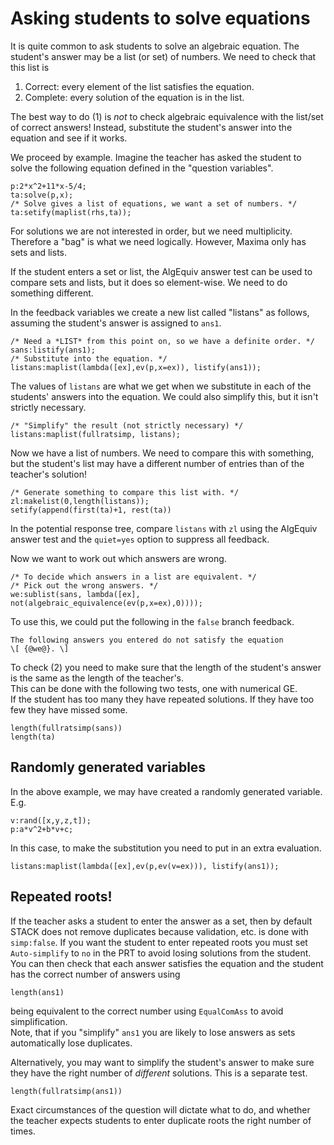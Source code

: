 # Asking students to solve equations

It is quite common to ask students to solve an algebraic equation.  The student's answer may be a list (or set) of numbers.  We need to check that this list is

1. Correct: every element of the list satisfies the equation.
2. Complete: every solution of the equation is in the list.

The best way to do (1) is *not* to check algebraic equivalence with the list/set of correct answers!  Instead, substitute the student's answer into the equation and see if it works.

We proceed by example.  Imagine the teacher has asked the student to solve the following equation defined in the "question variables".


    p:2*x^2+11*x-5/4;
    ta:solve(p,x);
    /* Solve gives a list of equations, we want a set of numbers. */
    ta:setify(maplist(rhs,ta));

For solutions we are not interested in order, but we need multiplicity.  Therefore a "bag" is what we need logically.  However, Maxima only has sets and lists.

If the student enters a set or list, the AlgEquiv answer test can be used to compare sets and lists, but it does so element-wise.  We need to do something different.

In the feedback variables we create a new list called "listans" as follows, assuming the student's answer is assigned to `ans1`.

    /* Need a *LIST* from this point on, so we have a definite order. */
    sans:listify(ans1);
    /* Substitute into the equation. */
    listans:maplist(lambda([ex],ev(p,x=ex)), listify(ans1));

The values of `listans` are what we get when we substitute in each of the students' answers into the equation.   We could also simplify this, but it isn't strictly necessary.

    /* "Simplify" the result (not strictly necessary) */
    listans:maplist(fullratsimp, listans);

Now we have a list of numbers.  We need to compare this with something, but the student's list may have a different number of entries than of the teacher's solution!

    /* Generate something to compare this list with. */
    zl:makelist(0,length(listans));
    setify(append(first(ta)+1, rest(ta))

In the potential response tree, compare `listans` with `zl` using the AlgEquiv answer test and the `quiet=yes` option to suppress all feedback.

Now we want to work out which answers are wrong.

    /* To decide which answers in a list are equivalent. */
    /* Pick out the wrong answers. */
    we:sublist(sans, lambda([ex], not(algebraic_equivalence(ev(p,x=ex),0))));

To use this, we could put the following in the `false` branch feedback.

    The following answers you entered do not satisfy the equation
    \[ {@we@}. \]

To check (2) you need to make sure that the length of the student's answer is the same as the length of the teacher's.  
This can be done with the following two tests, one with numerical GE.  
If the student has too many they have repeated solutions.  If they have too few they have missed some.   

    length(fullratsimp(sans))
    length(ta)

## Randomly generated variables

In the above example, we may have created a randomly generated variable.  E.g.

    v:rand([x,y,z,t]);
    p:a*v^2+b*v+c;

In this case, to make the substitution you need to put in an extra evaluation.

    listans:maplist(lambda([ex],ev(p,ev(v=ex))), listify(ans1));

## Repeated roots!

If the teacher asks a student to enter the answer as a set, then by default STACK does not remove duplicates because validation, etc. 
is done with `simp:false`.  If you want the student to enter repeated roots you must set `Auto-simplify` to `no` in the PRT to avoid losing solutions from the student.  You can then check that each answer satisfies the equation and the student has the correct number of answers using

    length(ans1)

being equivalent to the correct number using `EqualComAss` to avoid simplification.  
Note, that if you "simplify" `ans1` you are likely to lose answers as sets automatically lose duplicates.

Alternatively, you may want to simplify the student's answer to make sure they have the right number of *different* solutions.  This is a separate test.

    length(fullratsimp(ans1))

Exact circumstances of the question will dictate what to do, and whether the teacher expects students to enter duplicate roots the right number of times.
